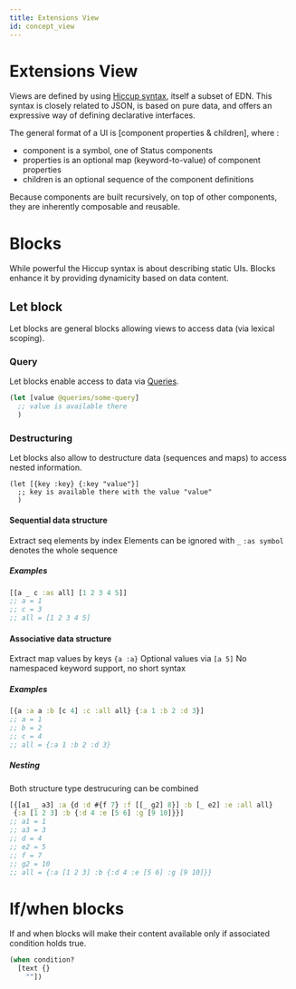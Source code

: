 ```yaml
---
title: Extensions View
id: concept_view
---
```


# Extensions View

Views are defined by using [Hiccup syntax](https://github.com/weavejester/hiccup/wiki/Syntax), itself a subset of EDN. This syntax is closely related to JSON, is based on pure data, and offers an expressive way of defining declarative interfaces.

The general format of a UI is [component properties & children], where :
* component is a symbol, one of Status components
* properties is an optional map (keyword-to-value) of component properties
* children is an optional sequence of the component definitions

Because components are built recursively, on top of other components, they are inherently composable and reusable. 

# Blocks

While powerful the Hiccup syntax is about describing static UIs. Blocks enhance it by providing dynamicity based on data content.

## Let block

Let blocks are general blocks allowing views to access data (via lexical scoping).

### Query

Let blocks enable access to data via [Queries](Query).

```clojure
(let [value @queries/some-query]
  ;; value is available there
  )
```

### Destructuring

Let blocks also allow to destructure data (sequences and maps) to access nested information.

```
(let [{key :key} {:key "value"}]
  ;; key is available there with the value "value"
  )
```

#### Sequential data structure

Extract seq elements by index
Elements can be ignored with `_`
`:as symbol` denotes the whole sequence

##### Examples

```clojure
[[a _ c :as all] [1 2 3 4 5]]
;; a = 1
;; c = 3
;; all = [1 2 3 4 5]
```

#### Associative data structure

Extract map values by keys `{a :a}`
Optional values via `[a 5]`
No namespaced keyword support, no short syntax

##### Examples

```clojure
[{a :a a :b [c 4] :c :all all} {:a 1 :b 2 :d 3}]
;; a = 1
;; b = 2
;; c = 4
;; all = {:a 1 :b 2 :d 3}
```

##### Nesting

Both structure type destrucuring can be combined 

```clojure
[{[a1 _ a3] :a {d :d #{f 7} :f [[_ g2] 8}] :b [_ e2] :e :all all}
 {:a [1 2 3] :b {:d 4 :e [5 6] :g [9 10]}}]
;; a1 = 1
;; a3 = 3
;; d = 4
;; e2 = 5
;; f = 7
;; g2 = 10
;; all = {:a [1 2 3] :b {:d 4 :e [5 6] :g [9 10]}}
```

# If/when blocks

If and when blocks will make their content available only if associated condition holds true.

```clojure
(when condition?
  [text {}
    ""])
```